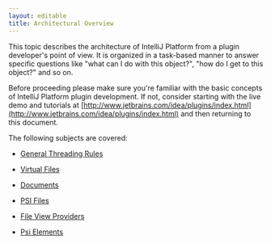 ```yaml
---
layout: editable
title: Architectural Overview
---
```


This topic describes the architecture of IntelliJ Platform from a plugin developer's point of view. It is organized in a task-based manner to answer specific questions like "what can I do with this object?", "how do I get to this object?" and so on.

Before proceeding please make sure you're familiar with the basic concepts of IntelliJ Platform plugin development. If not, consider starting with the live demo and tutorials at 
[http://www.jetbrains.com/idea/plugins/index.html](http://www.jetbrains.com/idea/plugins/index.html) 
and then returning to this document.

The following subjects are covered:

* [General Threading Rules](architectural_overview/general_threading_rules.html)

* [Virtual Files](architectural_overview/virtual_file.html)

* [Documents](architectural_overview/documents.html)
 
* [PSI Files](architectural_overview/psi_files.html)

* [File View Providers](architectural_overview/file_view_providers.html)
 
* [Psi Elements](architectural_overview/psi_elements.html)
